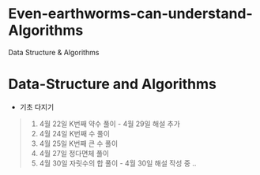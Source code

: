 # Even-earthworms-can-understand-Algorithms
Data Structure &amp; Algorithms

# Data-Structure and Algorithms
- 기초 다지기

> 1. 4월 22일 K번째 약수 풀이 - 4월 29일 해설 추가 
> 2. 4월 24일 K번째 수 풀이
> 3. 4월 25일 K번째 큰 수 풀이
> 4. 4월 27일 정다면체 풀이
> 5. 4월 30일 자릿수의 합 풀이 - 4월 30일 해설 작성 중 ..